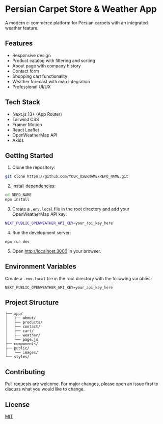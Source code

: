# Persian Carpet Store & Weather App

A modern e-commerce platform for Persian carpets with an integrated weather feature.

## Features

- Responsive design
- Product catalog with filtering and sorting
- About page with company history
- Contact form
- Shopping cart functionality
- Weather forecast with map integration
- Professional UI/UX

## Tech Stack

- Next.js 13+ (App Router)
- Tailwind CSS
- Framer Motion
- React Leaflet
- OpenWeatherMap API
- Axios

## Getting Started

1. Clone the repository:

```bash
git clone https://github.com/YOUR_USERNAME/REPO_NAME.git
```

2. Install dependencies:
```bash
cd REPO_NAME
npm install
```

3. Create a `.env.local` file in the root directory and add your OpenWeatherMap API key:
```bash
NEXT_PUBLIC_OPENWEATHER_API_KEY=your_api_key_here
```

4. Run the development server:
```bash
npm run dev
```

5. Open [http://localhost:3000](http://localhost:3000) in your browser.

## Environment Variables

Create a `.env.local` file in the root directory with the following variables:

```env
NEXT_PUBLIC_OPENWEATHER_API_KEY=your_api_key_here
```

## Project Structure

```
├── app/
│   ├── about/
│   ├── products/
│   ├── contact/
│   ├── cart/
│   ├── weather/
│   └── page.js
├── components/
├── public/
│   └── images/
└── styles/
```

## Contributing

Pull requests are welcome. For major changes, please open an issue first to discuss what you would like to change.

## License

[MIT](https://choosealicense.com/licenses/mit/)
